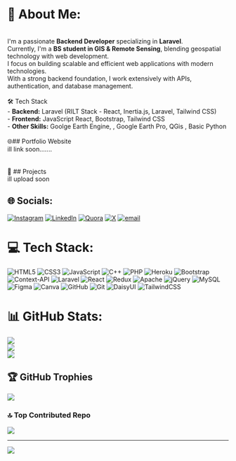 # 💫 About Me:
 <br>I'm a passionate **Backend Developer** specializing in **Laravel**.  <br>Currently, I'm a **BS student in GIS & Remote Sensing**, blending geospatial technology with web development.<br>I focus on building scalable and efficient web applications with modern technologies.  <br>With a strong backend foundation, I work extensively with APIs, authentication, and database management. <br> <br>🛠️ Tech Stack  <br>- **Backend:** Laravel (RILT Stack - React, Inertia.js, Laravel, Tailwind CSS)  <br>- **Frontend:**  JavaScript React, Bootstrap, Tailwind CSS  <br>- **Other Skills:** Goolge Earth Engine, , Google Earth Pro, QGis , Basic Python <br><br> 🌐## Portfolio Website<br>       ill link soon....... <br><br><br>🚀  ## Projects <br>ill upload soon


## 🌐 Socials:
[![Instagram](https://img.shields.io/badge/Instagram-%23E4405F.svg?logo=Instagram&logoColor=white)](https://instagram.com/faisalhrbk) [![LinkedIn](https://img.shields.io/badge/LinkedIn-%230077B5.svg?logo=linkedin&logoColor=white)](https://linkedin.com/in/faisalhrbk) [![Quora](https://img.shields.io/badge/Quora-%23B92B27.svg?logo=Quora&logoColor=white)](https://quora.com/profile/faisalhrbk) [![X](https://img.shields.io/badge/X-black.svg?logo=X&logoColor=white)](https://x.com/faisalhrbk) [![email](https://img.shields.io/badge/Email-D14836?logo=gmail&logoColor=white)](mailto:faisalhrbk@outlook.com) 

# 💻 Tech Stack:
![HTML5](https://img.shields.io/badge/html5-%23E34F26.svg?style=for-the-badge&logo=html5&logoColor=white) ![CSS3](https://img.shields.io/badge/css3-%231572B6.svg?style=for-the-badge&logo=css3&logoColor=white) ![JavaScript](https://img.shields.io/badge/javascript-%23323330.svg?style=for-the-badge&logo=javascript&logoColor=%23F7DF1E) ![C++](https://img.shields.io/badge/c++-%2300599C.svg?style=for-the-badge&logo=c%2B%2B&logoColor=white) ![PHP](https://img.shields.io/badge/php-%23777BB4.svg?style=for-the-badge&logo=php&logoColor=white) ![Heroku](https://img.shields.io/badge/heroku-%23430098.svg?style=for-the-badge&logo=heroku&logoColor=white) ![Bootstrap](https://img.shields.io/badge/bootstrap-%238511FA.svg?style=for-the-badge&logo=bootstrap&logoColor=white) ![Context-API](https://img.shields.io/badge/Context--Api-000000?style=for-the-badge&logo=react) ![Laravel](https://img.shields.io/badge/laravel-%23FF2D20.svg?style=for-the-badge&logo=laravel&logoColor=white) ![React](https://img.shields.io/badge/react-%2320232a.svg?style=for-the-badge&logo=react&logoColor=%2361DAFB) ![Redux](https://img.shields.io/badge/redux-%23593d88.svg?style=for-the-badge&logo=redux&logoColor=white) ![Apache](https://img.shields.io/badge/apache-%23D42029.svg?style=for-the-badge&logo=apache&logoColor=white) ![jQuery](https://img.shields.io/badge/jquery-%230769AD.svg?style=for-the-badge&logo=jquery&logoColor=white) ![MySQL](https://img.shields.io/badge/mysql-4479A1.svg?style=for-the-badge&logo=mysql&logoColor=white) ![Figma](https://img.shields.io/badge/figma-%23F24E1E.svg?style=for-the-badge&logo=figma&logoColor=white) ![Canva](https://img.shields.io/badge/Canva-%2300C4CC.svg?style=for-the-badge&logo=Canva&logoColor=white) ![GitHub](https://img.shields.io/badge/github-%23121011.svg?style=for-the-badge&logo=github&logoColor=white) ![Git](https://img.shields.io/badge/git-%23F05033.svg?style=for-the-badge&logo=git&logoColor=white) ![DaisyUI](https://img.shields.io/badge/daisyui-5A0EF8?style=for-the-badge&logo=daisyui&logoColor=white) ![TailwindCSS](https://img.shields.io/badge/tailwindcss-%2338B2AC.svg?style=for-the-badge&logo=tailwind-css&logoColor=white)
# 📊 GitHub Stats:
![](https://github-readme-stats.vercel.app/api?username=faisalhrbk&theme=default&hide_border=true&include_all_commits=true&count_private=true)<br/>
![](https://nirzak-streak-stats.vercel.app/?user=faisalhrbk&theme=default&hide_border=true)<br/>
![](https://github-readme-stats.vercel.app/api/top-langs/?username=faisalhrbk&theme=default&hide_border=true&include_all_commits=true&count_private=true&layout=compact)

## 🏆 GitHub Trophies
![](https://github-profile-trophy.vercel.app/?username=faisalhrbk&theme=default&no-frame=true&no-bg=false&margin-w=4)

### 🔝 Top Contributed Repo
![](https://github-contributor-stats.vercel.app/api?username=faisalhrbk&limit=5&theme=default&combine_all_yearly_contributions=true)

---
[![](https://visitcount.itsvg.in/api?id=faisalhrbk&icon=9&color=13)](https://visitcount.itsvg.in)

<!-- Proudly created with GPRM ( https://gprm.itsvg.in ) -->
